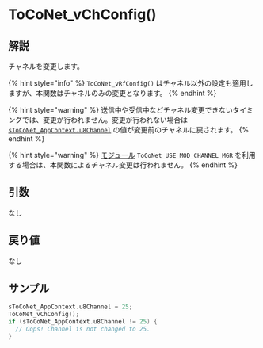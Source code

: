 # ToCoNet_vChConfig()

## 解説

チャネルを変更します。

{% hint style="info" %}
`ToCoNet_vRfConfig()` はチャネル以外の設定も適用しますが、本関数はチャネルのみの変更となります。
{% endhint %}

{% hint style="warning" %}
送信中や受信中などチャネル変更できないタイミングでは、変更が行われません。変更が行われない場合は [`sToCoNet_AppContext.u8Channel`](../gou-zao-ti/stoconet_appcontext.md) の値が変更前のチャネルに戻されます。
{% endhint %}

{% hint style="warning" %}
[モジュール](../../twelite-net-api-expl/mojru.md) `ToCoNet_USE_MOD_CHANNEL_MGR` を利用する場合は、本関数によるチャネル変更は行われません。
{% endhint %}

## 引数

なし

## 戻り値

なし

## サンプル

```c
sToCoNet_AppContext.u8Channel = 25;
ToCoNet_vChConfig();
if (sToCoNet_AppContext.u8Channel != 25) {
  // Oops! Channel is not changed to 25.
}
```

